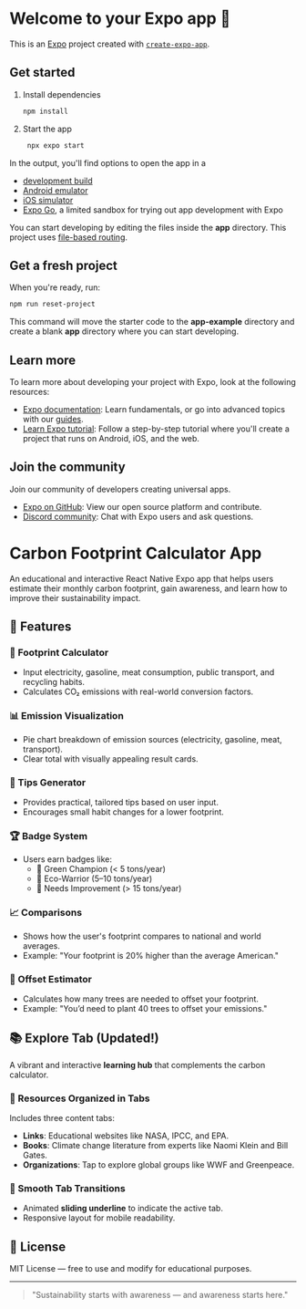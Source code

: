 # Welcome to your Expo app 👋

This is an [Expo](https://expo.dev) project created with [`create-expo-app`](https://www.npmjs.com/package/create-expo-app).

## Get started

1. Install dependencies

   ```bash
   npm install
   ```

2. Start the app

   ```bash
    npx expo start
   ```

In the output, you'll find options to open the app in a

- [development build](https://docs.expo.dev/develop/development-builds/introduction/)
- [Android emulator](https://docs.expo.dev/workflow/android-studio-emulator/)
- [iOS simulator](https://docs.expo.dev/workflow/ios-simulator/)
- [Expo Go](https://expo.dev/go), a limited sandbox for trying out app development with Expo

You can start developing by editing the files inside the **app** directory. This project uses [file-based routing](https://docs.expo.dev/router/introduction).

## Get a fresh project

When you're ready, run:

```bash
npm run reset-project
```

This command will move the starter code to the **app-example** directory and create a blank **app** directory where you can start developing.

## Learn more

To learn more about developing your project with Expo, look at the following resources:

- [Expo documentation](https://docs.expo.dev/): Learn fundamentals, or go into advanced topics with our [guides](https://docs.expo.dev/guides).
- [Learn Expo tutorial](https://docs.expo.dev/tutorial/introduction/): Follow a step-by-step tutorial where you'll create a project that runs on Android, iOS, and the web.

## Join the community

Join our community of developers creating universal apps.

- [Expo on GitHub](https://github.com/expo/expo): View our open source platform and contribute.
- [Discord community](https://chat.expo.dev): Chat with Expo users and ask questions.


# Carbon Footprint Calculator App

An educational and interactive React Native Expo app that helps users estimate their monthly carbon footprint, gain awareness, and learn how to improve their sustainability impact.

## 🌟 Features

### 🔢 Footprint Calculator
- Input electricity, gasoline, meat consumption, public transport, and recycling habits.
- Calculates CO₂ emissions with real-world conversion factors.

### 📊 Emission Visualization
- Pie chart breakdown of emission sources (electricity, gasoline, meat, transport).
- Clear total with visually appealing result cards.

### 🧠 Tips Generator
- Provides practical, tailored tips based on user input.
- Encourages small habit changes for a lower footprint.

### 🏆 Badge System
- Users earn badges like:
  - 🏅 Green Champion (< 5 tons/year)
  - 🌱 Eco-Warrior (5–10 tons/year)
  - 🚨 Needs Improvement (> 15 tons/year)

### 📈 Comparisons
- Shows how the user's footprint compares to national and world averages.
- Example: "Your footprint is 20% higher than the average American."

### 🌳 Offset Estimator
- Calculates how many trees are needed to offset your footprint.
- Example: "You’d need to plant 40 trees to offset your emissions."


## 📚 Explore Tab (Updated!)

A vibrant and interactive **learning hub** that complements the carbon calculator.

### 🔗 Resources Organized in Tabs  
Includes three content tabs:
- **Links**: Educational websites like NASA, IPCC, and EPA.
- **Books**: Climate change literature from experts like Naomi Klein and Bill Gates.
- **Organizations**: Tap to explore global groups like WWF and Greenpeace.

### 🧭 Smooth Tab Transitions  
- Animated **sliding underline** to indicate the active tab.
- Responsive layout for mobile readability.




## 📜 License

MIT License — free to use and modify for educational purposes.

---

> "Sustainability starts with awareness — and awareness starts here."
